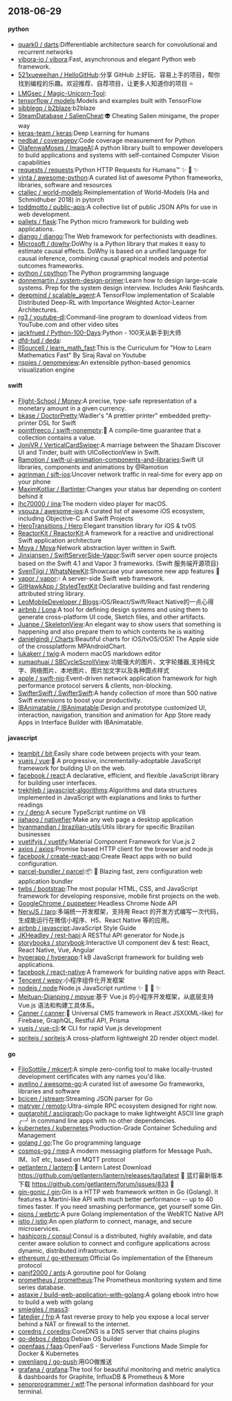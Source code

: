 ## 2018-06-29

#### python
* [quark0 / darts](https://github.com/quark0/darts):Differentiable architecture search for convolutional and recurrent networks
* [vibora-io / vibora](https://github.com/vibora-io/vibora):Fast, asynchronous and elegant Python web framework.
* [521xueweihan / HelloGitHub](https://github.com/521xueweihan/HelloGitHub):分享 GitHub 上好玩、容易上手的项目，帮你找到编程的乐趣。欢迎推荐、自荐项目，让更多人知道你的项目
⭐️
* [LMGsec / Magic-Unicorn-Tool](https://github.com/LMGsec/Magic-Unicorn-Tool):
* [tensorflow / models](https://github.com/tensorflow/models):Models and examples built with TensorFlow
* [sibblegp / b2blaze](https://github.com/sibblegp/b2blaze):b2blaze
* [SteamDatabase / SalienCheat](https://github.com/SteamDatabase/SalienCheat):👽
Cheating Salien minigame, the proper way
* [keras-team / keras](https://github.com/keras-team/keras):Deep Learning for humans
* [nedbat / coveragepy](https://github.com/nedbat/coveragepy):Code coverage measurement for Python
* [OlafenwaMoses / ImageAI](https://github.com/OlafenwaMoses/ImageAI):A python library built to empower developers to build applications and systems with self-contained Computer Vision capabilities
* [requests / requests](https://github.com/requests/requests):Python HTTP Requests for Humans™
✨
🍰
✨
* [vinta / awesome-python](https://github.com/vinta/awesome-python):A curated list of awesome Python frameworks, libraries, software and resources
* [ctallec / world-models](https://github.com/ctallec/world-models):Reimplementation of World-Models (Ha and Schmidhuber 2018) in pytorch
* [toddmotto / public-apis](https://github.com/toddmotto/public-apis):A collective list of public JSON APIs for use in web development.
* [pallets / flask](https://github.com/pallets/flask):The Python micro framework for building web applications.
* [django / django](https://github.com/django/django):The Web framework for perfectionists with deadlines.
* [Microsoft / dowhy](https://github.com/Microsoft/dowhy):DoWhy is a Python library that makes it easy to estimate causal effects. DoWhy is based on a unified language for causal inference, combining causal graphical models and potential outcomes frameworks.
* [python / cpython](https://github.com/python/cpython):The Python programming language
* [donnemartin / system-design-primer](https://github.com/donnemartin/system-design-primer):Learn how to design large-scale systems. Prep for the system design interview. Includes Anki flashcards.
* [deepmind / scalable_agent](https://github.com/deepmind/scalable_agent):A TensorFlow implementation of Scalable Distributed Deep-RL with Importance Weighted Actor-Learner Architectures.
* [rg3 / youtube-dl](https://github.com/rg3/youtube-dl):Command-line program to download videos from YouTube.com and other video sites
* [jackfrued / Python-100-Days](https://github.com/jackfrued/Python-100-Days):Python - 100天从新手到大师
* [dfd-tud / deda](https://github.com/dfd-tud/deda):
* [llSourcell / learn_math_fast](https://github.com/llSourcell/learn_math_fast):This is the Curriculum for "How to Learn Mathematics Fast" By Siraj Raval on Youtube
* [nspies / genomeview](https://github.com/nspies/genomeview):An extensible python-based genomics visualization engine

#### swift
* [Flight-School / Money](https://github.com/Flight-School/Money):A precise, type-safe representation of a monetary amount in a given currency.
* [bkase / DoctorPretty](https://github.com/bkase/DoctorPretty):Wadler's "A prettier printer" embedded pretty-printer DSL for Swift
* [pointfreeco / swift-nonempty](https://github.com/pointfreeco/swift-nonempty):🎁
A compile-time guarantee that a collection contains a value.
* [JoniVR / VerticalCardSwiper](https://github.com/JoniVR/VerticalCardSwiper):A marriage between the Shazam Discover UI and Tinder, built with UICollectionView in Swift.
* [Ramotion / swift-ui-animation-components-and-libraries](https://github.com/Ramotion/swift-ui-animation-components-and-libraries):Swift UI libraries, components and animations by @Ramotion
* [agrinman / sift-ios](https://github.com/agrinman/sift-ios):Uncover network traffic in real-time for every app on your phone
* [MaximKotliar / Bartinter](https://github.com/MaximKotliar/Bartinter):Changes your status bar depending on content behind it
* [lhc70000 / iina](https://github.com/lhc70000/iina):The modern video player for macOS.
* [vsouza / awesome-ios](https://github.com/vsouza/awesome-ios):A curated list of awesome iOS ecosystem, including Objective-C and Swift Projects
* [HeroTransitions / Hero](https://github.com/HeroTransitions/Hero):Elegant transition library for iOS & tvOS
* [ReactorKit / ReactorKit](https://github.com/ReactorKit/ReactorKit):A framework for a reactive and unidirectional Swift application architecture
* [Moya / Moya](https://github.com/Moya/Moya):Network abstraction layer written in Swift.
* [Jinxiansen / SwiftServerSide-Vapor](https://github.com/Jinxiansen/SwiftServerSide-Vapor):Swift server open source projects based on the Swift 4.1 and Vapor 3 frameworks. (Swift 服务端开源项目)
* [SvenTiigi / WhatsNewKit](https://github.com/SvenTiigi/WhatsNewKit):Showcase your awesome new app features
📱
* [vapor / vapor](https://github.com/vapor/vapor):💧
A server-side Swift web framework.
* [GitHawkApp / StyledTextKit](https://github.com/GitHawkApp/StyledTextKit):Declarative building and fast rendering attributed string library.
* [LeoMobileDeveloper / Blogs](https://github.com/LeoMobileDeveloper/Blogs):iOS/React/Swift/React Native的一点心得
* [airbnb / Lona](https://github.com/airbnb/Lona):A tool for defining design systems and using them to generate cross-platform UI code, Sketch files, and other artifacts.
* [Juanpe / SkeletonView](https://github.com/Juanpe/SkeletonView):An elegant way to show users that something is happening and also prepare them to which contents he is waiting
* [danielgindi / Charts](https://github.com/danielgindi/Charts):Beautiful charts for iOS/tvOS/OSX! The Apple side of the crossplatform MPAndroidChart.
* [lukakerr / twig](https://github.com/lukakerr/twig):A modern macOS markdown editor
* [xumaohuai / SBCycleScrollView](https://github.com/xumaohuai/SBCycleScrollView):功能强大的图片、文字轮播器,支持纯文字、网络图片、本地图片、图片加文字以及各种圆点样式
* [apple / swift-nio](https://github.com/apple/swift-nio):Event-driven network application framework for high performance protocol servers & clients, non-blocking.
* [SwifterSwift / SwifterSwift](https://github.com/SwifterSwift/SwifterSwift):A handy collection of more than 500 native Swift extensions to boost your productivity.
* [IBAnimatable / IBAnimatable](https://github.com/IBAnimatable/IBAnimatable):Design and prototype customized UI, interaction, navigation, transition and animation for App Store ready Apps in Interface Builder with IBAnimatable.

#### javascript
* [teambit / bit](https://github.com/teambit/bit):Easily share code between projects with your team.
* [vuejs / vue](https://github.com/vuejs/vue):🖖
A progressive, incrementally-adoptable JavaScript framework for building UI on the web.
* [facebook / react](https://github.com/facebook/react):A declarative, efficient, and flexible JavaScript library for building user interfaces.
* [trekhleb / javascript-algorithms](https://github.com/trekhleb/javascript-algorithms):Algorithms and data structures implemented in JavaScript with explanations and links to further readings
* [ry / deno](https://github.com/ry/deno):A secure TypeScript runtime on V8
* [jiahaog / nativefier](https://github.com/jiahaog/nativefier):Make any web page a desktop application
* [hyanmandian / brazilian-utils](https://github.com/hyanmandian/brazilian-utils):Utils library for specific Brazilian businesses
* [vuetifyjs / vuetify](https://github.com/vuetifyjs/vuetify):Material Component Framework for Vue.js 2
* [axios / axios](https://github.com/axios/axios):Promise based HTTP client for the browser and node.js
* [facebook / create-react-app](https://github.com/facebook/create-react-app):Create React apps with no build configuration.
* [parcel-bundler / parcel](https://github.com/parcel-bundler/parcel):📦
🚀
Blazing fast, zero configuration web application bundler
* [twbs / bootstrap](https://github.com/twbs/bootstrap):The most popular HTML, CSS, and JavaScript framework for developing responsive, mobile first projects on the web.
* [GoogleChrome / puppeteer](https://github.com/GoogleChrome/puppeteer):Headless Chrome Node API
* [NervJS / taro](https://github.com/NervJS/taro):多端统一开发框架，支持用 React 的开发方式编写一次代码，生成能运行在微信小程序、H5、React Native 等的应用。
* [airbnb / javascript](https://github.com/airbnb/javascript):JavaScript Style Guide
* [JKHeadley / rest-hapi](https://github.com/JKHeadley/rest-hapi):A RESTful API generator for Node.js
* [storybooks / storybook](https://github.com/storybooks/storybook):Interactive UI component dev & test: React, React Native, Vue, Angular
* [hyperapp / hyperapp](https://github.com/hyperapp/hyperapp):1 kB JavaScript framework for building web applications.
* [facebook / react-native](https://github.com/facebook/react-native):A framework for building native apps with React.
* [Tencent / wepy](https://github.com/Tencent/wepy):小程序组件化开发框架
* [nodejs / node](https://github.com/nodejs/node):Node.js JavaScript runtime
✨
🐢
🚀
✨
* [Meituan-Dianping / mpvue](https://github.com/Meituan-Dianping/mpvue):基于 Vue.js 的小程序开发框架，从底层支持 Vue.js 语法和构建工具体系。
* [Canner / canner](https://github.com/Canner/canner):📡
Universal CMS framework in React JSX(XML-like) for Firebase, GraphQL, Restful API, Prisma
* [vuejs / vue-cli](https://github.com/vuejs/vue-cli):🛠️
CLI for rapid Vue.js development
* [spritejs / spritejs](https://github.com/spritejs/spritejs):A cross-platform lightweight 2D render object model.

#### go
* [FiloSottile / mkcert](https://github.com/FiloSottile/mkcert):A simple zero-config tool to make locally-trusted development certificates with any names you'd like.
* [avelino / awesome-go](https://github.com/avelino/awesome-go):A curated list of awesome Go frameworks, libraries and software
* [bcicen / jstream](https://github.com/bcicen/jstream):Streaming JSON parser for Go
* [matryer / remoto](https://github.com/matryer/remoto):Ultra-simple RPC ecosystem designed for right now.
* [guptarohit / asciigraph](https://github.com/guptarohit/asciigraph):Go package to make lightweight ASCII line graph ╭┈╯ in command line apps with no other dependencies.
* [kubernetes / kubernetes](https://github.com/kubernetes/kubernetes):Production-Grade Container Scheduling and Management
* [golang / go](https://github.com/golang/go):The Go programming language
* [cosmos-gg / meq](https://github.com/cosmos-gg/meq):A modern messaging platform for Message Push、IM、IoT etc, based on MQTT protocol
* [getlantern / lantern](https://github.com/getlantern/lantern):🔴
Lantern Latest Download https://github.com/getlantern/lantern/releases/tag/latest
🔴
蓝灯最新版本下载 https://github.com/getlantern/forum/issues/833
🔴
* [gin-gonic / gin](https://github.com/gin-gonic/gin):Gin is a HTTP web framework written in Go (Golang). It features a Martini-like API with much better performance -- up to 40 times faster. If you need smashing performance, get yourself some Gin.
* [pions / webrtc](https://github.com/pions/webrtc):A pure Golang implementation of the WebRTC Native API
* [istio / istio](https://github.com/istio/istio):An open platform to connect, manage, and secure microservices.
* [hashicorp / consul](https://github.com/hashicorp/consul):Consul is a distributed, highly available, and data center aware solution to connect and configure applications across dynamic, distributed infrastructure.
* [ethereum / go-ethereum](https://github.com/ethereum/go-ethereum):Official Go implementation of the Ethereum protocol
* [panjf2000 / ants](https://github.com/panjf2000/ants):A goroutine pool for Golang
* [prometheus / prometheus](https://github.com/prometheus/prometheus):The Prometheus monitoring system and time series database.
* [astaxie / build-web-application-with-golang](https://github.com/astaxie/build-web-application-with-golang):A golang ebook intro how to build a web with golang
* [smiegles / mass3](https://github.com/smiegles/mass3):
* [fatedier / frp](https://github.com/fatedier/frp):A fast reverse proxy to help you expose a local server behind a NAT or firewall to the internet.
* [coredns / coredns](https://github.com/coredns/coredns):CoreDNS is a DNS server that chains plugins
* [go-debos / debos](https://github.com/go-debos/debos):Debian OS builder
* [openfaas / faas](https://github.com/openfaas/faas):OpenFaaS - Serverless Functions Made Simple for Docker & Kubernetes
* [owenliang / go-push](https://github.com/owenliang/go-push):用GO做推送
* [grafana / grafana](https://github.com/grafana/grafana):The tool for beautiful monitoring and metric analytics & dashboards for Graphite, InfluxDB & Prometheus & More
* [senorprogrammer / wtf](https://github.com/senorprogrammer/wtf):The personal information dashboard for your terminal.
